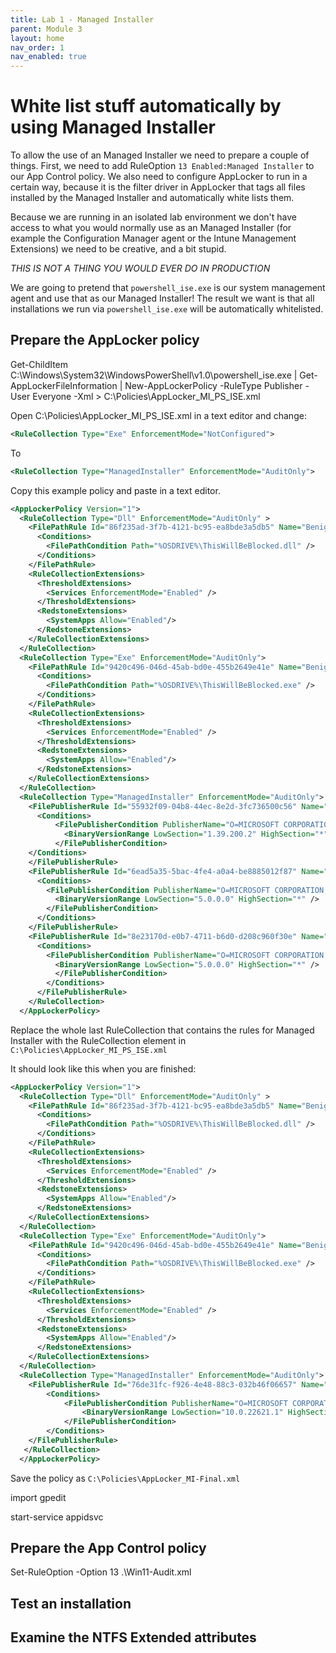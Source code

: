 ```yaml
---
title: Lab 1 - Managed Installer
parent: Module 3
layout: home
nav_order: 1
nav_enabled: true
---
```


# White list stuff automatically by using Managed Installer

To allow the use of an Managed Installer we need to prepare a couple of things. First, we need to add RuleOption `13 Enabled:Managed Installer` to our App Control policy. We also need to configure AppLocker to run in a certain way, because it is the filter driver in AppLocker that tags all files installed by the Managed Installer and automatically white lists them.

Because we are running in an isolated lab environment we don't have access to what you would normally use as an Managed Installer (for example the Configuration Manager agent or the Intune Management Extensions) we need to be creative, and a bit stupid.

 *THIS IS NOT A THING YOU WOULD EVER DO IN PRODUCTION*

 We are going to pretend that `powershell_ise.exe` is our system management agent and use that as our Managed Installer! The result we want is that all installations we run via `powershell_ise.exe` will be automatically whitelisted.

## Prepare the AppLocker policy
Get-ChildItem C:\Windows\System32\WindowsPowerShell\v1.0\powershell_ise.exe | Get-AppLockerFileInformation | New-AppLockerPolicy -RuleType Publisher -User Everyone -Xml > C:\Policies\AppLocker_MI_PS_ISE.xml

Open C:\Policies\AppLocker_MI_PS_ISE.xml in a text editor and change:

```xml
<RuleCollection Type="Exe" EnforcementMode="NotConfigured">
```

To

```xml
<RuleCollection Type="ManagedInstaller" EnforcementMode="AuditOnly">
```

Copy this example policy and paste in a text editor.

```xml
<AppLockerPolicy Version="1">
  <RuleCollection Type="Dll" EnforcementMode="AuditOnly" >
    <FilePathRule Id="86f235ad-3f7b-4121-bc95-ea8bde3a5db5" Name="Benign DENY Rule" Description="" UserOrGroupSid="S-1-1-0" Action="Deny">
      <Conditions>
        <FilePathCondition Path="%OSDRIVE%\ThisWillBeBlocked.dll" />
      </Conditions>
    </FilePathRule>
    <RuleCollectionExtensions>
      <ThresholdExtensions>
        <Services EnforcementMode="Enabled" />
      </ThresholdExtensions>
      <RedstoneExtensions>
        <SystemApps Allow="Enabled"/>
      </RedstoneExtensions>
    </RuleCollectionExtensions>
  </RuleCollection>
  <RuleCollection Type="Exe" EnforcementMode="AuditOnly">
    <FilePathRule Id="9420c496-046d-45ab-bd0e-455b2649e41e" Name="Benign DENY Rule" Description="" UserOrGroupSid="S-1-1-0" Action="Deny">
      <Conditions>
        <FilePathCondition Path="%OSDRIVE%\ThisWillBeBlocked.exe" />
      </Conditions>
    </FilePathRule>
    <RuleCollectionExtensions>
      <ThresholdExtensions>
        <Services EnforcementMode="Enabled" />
      </ThresholdExtensions>
      <RedstoneExtensions>
        <SystemApps Allow="Enabled"/>
      </RedstoneExtensions>
    </RuleCollectionExtensions>
  </RuleCollection>
  <RuleCollection Type="ManagedInstaller" EnforcementMode="AuditOnly">
    <FilePublisherRule Id="55932f09-04b8-44ec-8e2d-3fc736500c56" Name="MICROSOFT.MANAGEMENT.SERVICES.INTUNEWINDOWSAGENT.EXE version 1.39.200.2 or greater in MICROSOFT&reg; INTUNE&trade; from O=MICROSOFT CORPORATION, L=REDMOND, S=WASHINGTON, C=US" Description="" UserOrGroupSid="S-1-1-0" Action="Allow">
      <Conditions>
          <FilePublisherCondition PublisherName="O=MICROSOFT CORPORATION, L=REDMOND, S=WASHINGTON, C=US" ProductName="*" BinaryName="MICROSOFT.MANAGEMENT.SERVICES.INTUNEWINDOWSAGENT.EXE">
            <BinaryVersionRange LowSection="1.39.200.2" HighSection="*" />
          </FilePublisherCondition>
    </Conditions>
    </FilePublisherRule>
    <FilePublisherRule Id="6ead5a35-5bac-4fe4-a0a4-be8885012f87" Name="CMM - CCMEXEC.EXE, 5.0.0.0+, Microsoft signed" Description="" UserOrGroupSid="S-1-1-0" Action="Allow">
      <Conditions>
        <FilePublisherCondition PublisherName="O=MICROSOFT CORPORATION, L=REDMOND, S=WASHINGTON, C=US" ProductName="*" BinaryName="CCMEXEC.EXE">
          <BinaryVersionRange LowSection="5.0.0.0" HighSection="*" />
        </FilePublisherCondition>
      </Conditions>
    </FilePublisherRule>
    <FilePublisherRule Id="8e23170d-e0b7-4711-b6d0-d208c960f30e" Name="CCM - CCMSETUP.EXE, 5.0.0.0+, Microsoft signed" Description="" UserOrGroupSid="S-1-1-0" Action="Allow">
      <Conditions>
        <FilePublisherCondition PublisherName="O=MICROSOFT CORPORATION, L=REDMOND, S=WASHINGTON, C=US" ProductName="*" BinaryName="CCMSETUP.EXE">
          <BinaryVersionRange LowSection="5.0.0.0" HighSection="*" />
          </FilePublisherCondition>
        </Conditions>
      </FilePublisherRule>
    </RuleCollection>
  </AppLockerPolicy>
  ```

  Replace the whole last RuleCollection that contains the rules for Managed Installer with the RuleCollection element in `C:\Policies\AppLocker_MI_PS_ISE.xml`

  It should look like this when you are finished:



```xml
<AppLockerPolicy Version="1">
  <RuleCollection Type="Dll" EnforcementMode="AuditOnly" >
    <FilePathRule Id="86f235ad-3f7b-4121-bc95-ea8bde3a5db5" Name="Benign DENY Rule" Description="" UserOrGroupSid="S-1-1-0" Action="Deny">
      <Conditions>
        <FilePathCondition Path="%OSDRIVE%\ThisWillBeBlocked.dll" />
      </Conditions>
    </FilePathRule>
    <RuleCollectionExtensions>
      <ThresholdExtensions>
        <Services EnforcementMode="Enabled" />
      </ThresholdExtensions>
      <RedstoneExtensions>
        <SystemApps Allow="Enabled"/>
      </RedstoneExtensions>
    </RuleCollectionExtensions>
  </RuleCollection>
  <RuleCollection Type="Exe" EnforcementMode="AuditOnly">
    <FilePathRule Id="9420c496-046d-45ab-bd0e-455b2649e41e" Name="Benign DENY Rule" Description="" UserOrGroupSid="S-1-1-0" Action="Deny">
      <Conditions>
        <FilePathCondition Path="%OSDRIVE%\ThisWillBeBlocked.exe" />
      </Conditions>
    </FilePathRule>
    <RuleCollectionExtensions>
      <ThresholdExtensions>
        <Services EnforcementMode="Enabled" />
      </ThresholdExtensions>
      <RedstoneExtensions>
        <SystemApps Allow="Enabled"/>
      </RedstoneExtensions>
    </RuleCollectionExtensions>
  </RuleCollection>
  <RuleCollection Type="ManagedInstaller" EnforcementMode="AuditOnly">
    <FilePublisherRule Id="76de31fc-f926-4e48-88c3-032b46f06657" Name="POWERSHELL_ISE.EXE version 10.0.22621.1 exactly in MICROSOFT® WINDOWS® OPERATING SYSTEM from O=MICROSOFT CORPORATION, L=REDMOND, S=WASHINGTON, C=US" Description="" UserOrGroupSid="S-1-1-0" Action="Allow">
        <Conditions>
            <FilePublisherCondition PublisherName="O=MICROSOFT CORPORATION, L=REDMOND, S=WASHINGTON, C=US" ProductName="MICROSOFT® WINDOWS® OPERATING SYSTEM" BinaryName="POWERSHELL_ISE.EXE">
                <BinaryVersionRange LowSection="10.0.22621.1" HighSection="10.0.22621.1" />
            </FilePublisherCondition>
        </Conditions>
    </FilePublisherRule>
   </RuleCollection>
  </AppLockerPolicy>
  ```

Save the policy as `C:\Policies\AppLocker_MI-Final.xml`

import gpedit

start-service appidsvc



## Prepare the App Control policy

Set-RuleOption -Option 13 .\Win11-Audit.xml

## Test an installation

## Examine the NTFS Extended attributes